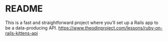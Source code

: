 # README

This is a fast and straightforward project where you’ll set up a Rails app to be a data-producing API. https://www.theodinproject.com/lessons/ruby-on-rails-kittens-api
